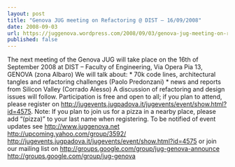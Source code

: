 ```yaml
---
layout: post
title: "Genova JUG meeting on Refactoring @ DIST – 16/09/2008"
date: 2008-09-03
url: https://juggenova.wordpress.com/2008/09/03/genova-jug-meeting-on-refactoring-dist-16092008/
published: false 
---
```


The next meeting of the Genova JUG will take place on the 16th of September 2008 at DIST – Faculty of Engineering, Via Opera Pia 13, GENOVA (zona Albaro) We will talk about: * 70k code lines, architectural tangles and refactoring challenges (Paolo Predonzani) * news and reports from Silicon Valley (Corrado Alesso) A discussion of refactoring and design issues will follow. Participation is free and open to all; if you plan to attend, please register on http://jugevents.jugpadova.it/jugevents/event/show.html?id=4575. Note: If you plan to join us for a pizza in a nearby place, please add “(pizza)” to your last name when registering. To be notified of event updates see http://www.juggenova.net http://upcoming.yahoo.com/group/3592/ http://jugevents.jugpadova.it/jugevents/event/show.html?id=4575 or join our mailing list on http://groups.google.com/group/jug-genova-announce http://groups.google.com/group/jug-genova 